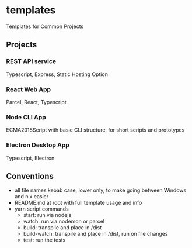 # templates

Templates for Common Projects

## Projects

### REST API service

Typescript, Express, Static Hosting Option

### React Web App

Parcel, React, Typescript

### Node CLI App

ECMA2018Script with basic CLI structure, for short scripts and prototypes

### Electron Desktop App

Typescript, Electron

## Conventions

- all file names kebab case, lower only, to make going between Windows and nix easier
- README.md at root with full template usage and info
- yarn script commands
  - start: run via nodejs
  - watch: run via nodemon or parcel
  - build: transpile and place in /dist
  - build-watch: transpile and place in /dist, run on file changes
  - test: run the tests
